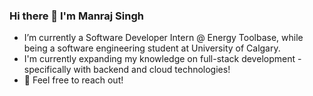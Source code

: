 ### Hi there 👋 I'm Manraj Singh
- I’m currently a Software Developer Intern @ Energy Toolbase, while being a software engineering student at University of Calgary.
- I'm currently expanding my knowledge on full-stack development - specifically with backend and cloud technologies!
- 💬 Feel free to reach out! 
